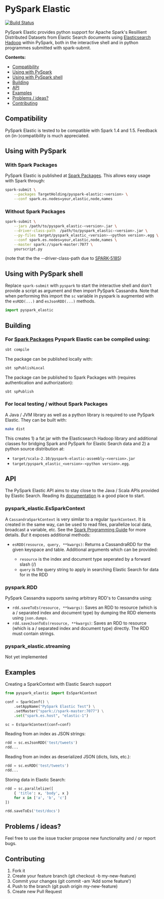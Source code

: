 PySpark Elastic
=================

[![Build Status](https://travis-ci.org/TargetHolding/pyspark-elastic.svg)](https://travis-ci.org/TargetHolding/pyspark-elastic)

PySpark Elastic provides python support for Apache Spark's Resillient Distributed Datasets from Elastic Search documents using [Elasticsearch Hadoop](https://www.elastic.co/products/hadoop) within PySpark, both in the interactive shell and in python programmes submitted with spark-submit.

**Contents:**
* [Compatibility](#compatibility)
* [Using with PySpark](#using-with-pyspark)
* [Using with PySpark shell](#using-with-pyspark-shell)
* [Building](#building)
* [API](#api)
* [Examples](#examples)
* [Problems / ideas?](#problems--ideas)
* [Contributing](#contributing)



Compatibility
-------------

PySpark Elastic is tested to be compatible with Spark 1.4 and 1.5. Feedback on (in-)compatibility is much appreciated.


Using with PySpark
------------------

### With Spark Packages
PySpark Elastic is published at [Spark Packages](http://spark-packages.org/package/TargetHolding/pyspark-elastic). This allows easy usage with Spark through:
```bash
spark-submit \
	--packages TargetHolding/pyspark-elastic:<version> \
	--conf spark.es.nodes=your,elastic,node,names
```


### Without Spark Packages

```bash
spark-submit \
	--jars /path/to/pyspark_elastic-<version>.jar \
	--driver-class-path  /path/to/pyspark_elastic-<version>.jar \
	--py-files target/pyspark_elastic_<version>-<python version>.egg \
	--conf spark.es.nodes=your,elastic,node,names \
	--master spark://spark-master:7077 \
	yourscript.py
```
(note that the the --driver-class-path due to [SPARK-5185](https://issues.apache.org/jira/browse/SPARK-5185))



Using with PySpark shell
------------------------

Replace `spark-submit` with `pyspark` to start the interactive shell and don't provide a script as argument and then import PySpark Cassandra. Note that when performing this import the `sc` variable in pyspark is augmented with the `esRDD(...)` and `esJsonRDD(...)` methods.

```python
import pyspark_elastic
```



Building
--------
### For [Spark Packages](http://spark-packages.org/package/TargetHolding/pyspark-elastic) Pyspark Elastic can be compiled using:
```bash
sbt compile
```
The package can be published locally with:
```bash
sbt spPublishLocal
```
The package can be published to Spark Packages with (requires authentication and authorization):
```bash
sbt spPublish
```

### For local testing / without Spark Packages
A Java / JVM library as well as a python library is required to use PySpark Elastic. They can be built with:

```bash
make dist
```

This creates 1) a fat jar with the Elasticsearch Hadoop library and additional classes for bridging Spark and PySpark for Elastic Search data and 2) a python source distribution at:

* `target/scala-2.10/pyspark-elastic-assembly-<version>.jar`
* `target/pyspark_elastic_<version>-<python version>.egg`.



API
---

The PySpark Elastic API aims to stay close to the Java / Scala APIs provided by Elastic Search. Reading its [documentation](https://www.elastic.co/guide/en/elasticsearch/hadoop/current/spark.html) is a good place to start.


### pyspark_elastic.EsSparkContext

A `CassandraSparkContext` is very similar to a regular `SparkContext`. It is created in the same way, can be used to read files, parallelize local data, broadcast a variable, etc. See the [Spark Programming Guide](https://spark.apache.org/docs/1.2.0/programming-guide.html) for more details. *But* it exposes additional methods:

* ``esRDD(resource, query, **kwargs)``:	Returns a CassandraRDD for the given keyspace and table. Additional arguments which can be provided:

  * `resource` is the index and document type seperated by a forward slash (/)
  * `query` is the query string to apply in searching Elastic Search for data for in the RDD

### pyspark.RDD

PySpark Cassandra supports saving arbitrary RDD's to Cassandra using:

* ``rdd.saveToEs(resource, **kwargs)``: Saves an RDD to resource (which is a / separated index and document type) by dumping the RDD elements using ``json.dumps``.
* ``rdd.saveJsonToEs(resource, **kwargs)``: Saves an RDD to resource (which is a / separated index and document type) directly. The RDD must contain strings.



### pyspark_elastic.streaming

Not yet implemented


Examples
--------

Creating a SparkContext with Elastic Search support

```python
from pyspark_elastic import EsSparkContext

conf = SparkConf() \
	.setAppName("PySpark Elastic Test") \
	.setMaster("spark://spark-master:7077") \
	.set("spark.es.host", "elastic-1")

sc = EsSparkContext(conf=conf)
```

Reading from an index as JSON strings:

```python	
rdd = sc.esJsonRDD('test/tweets')
rdd...
```

Reading from an index as deserialized JSON (dicts, lists, etc.):

```python	
rdd = sc.esRDD('test/tweets')
rdd...
```

Storing data in Elastic Search:

```python
rdd = sc.parallelize([
	{ 'title': x, 'body', x }
	for x in ['a', 'b', 'c']
])

rdd.saveToEs('test/docs')
```



Problems / ideas?
-----------------
Feel free to use the issue tracker propose new functionality and / or report bugs.



Contributing
------------

1. Fork it
2. Create your feature branch (git checkout -b my-new-feature)
3. Commit your changes (git commit -am 'Add some feature')
4. Push to the branch (git push origin my-new-feature)
5. Create new Pull Request
